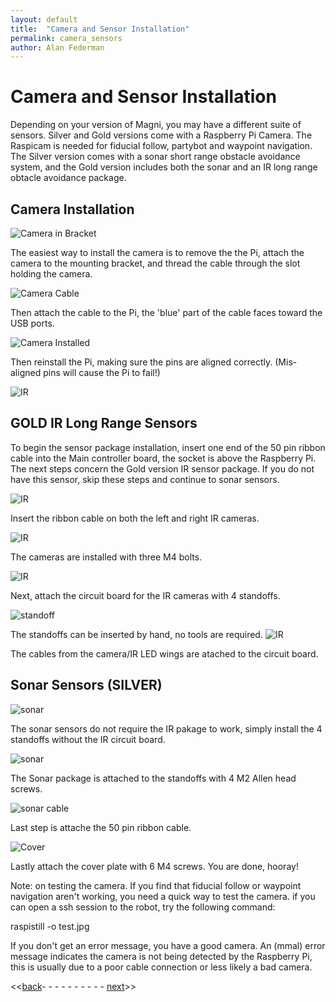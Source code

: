 ```yaml
---
layout: default
title:  "Camera and Sensor Installation"
permalink: camera_sensors
author: Alan Federman
---
```


# Camera and Sensor Installation

Depending on your version of Magni, you may have a different suite of sensors. Silver and Gold versions come with a Raspberry Pi Camera. The Raspicam is needed for fiducial follow, partybot and waypoint navigation. The Silver version comes with a sonar short
range obstacle avoidance system, and the Gold version includes both the sonar and an IR long range obtacle avoidance package.

## Camera Installation

![Camera in Bracket](a1.jpg)

The easiest way to install the camera is to remove the the Pi, attach the camera to the mounting bracket, and thread the cable through the slot holding the camera.

![Camera Cable](a2.jpg)

Then attach the cable to the Pi, the 'blue' part of the cable faces toward the USB ports.


 ![Camera Installed](a3.jpg)

 Then reinstall the Pi, making sure the pins are aligned correctly. (Mis-aligned pins will cause the Pi to fail!)


![IR ](a4.jpg)

## GOLD IR Long Range Sensors

To begin the sensor package installation, insert one end of the 50 pin ribbon cable into the Main controller board, the socket is above the Raspberry Pi. The next steps concern the Gold version IR sensor package.  If you do not have this sensor, skip these steps and continue to sonar sensors.

![IR ](a5.jpg)

Insert the ribbon cable on both the left and right IR cameras.

![IR ](a6.jpg)

The cameras are installed with three M4 bolts.

![IR ](a7.jpg)

Next, attach the circuit board for the IR cameras with 4 standoffs.

![standoff](standoff.jpg)

The standoffs can be inserted by hand, no tools are required.
![IR ](a8.jpg)

The cables from the camera/IR LED wings are atached to the circuit board.

## Sonar Sensors (SILVER)

![sonar ](a9.jpg)

The sonar sensors do not require the IR pakage to work, simply install the 4 standoffs without the IR circuit board.

![sonar ](a10.jpg)

The Sonar package is attached to the standoffs with 4 M2 Allen head screws.

![sonar cable ](a11.jpg)

Last step is attache the 50 pin ribbon cable.

![Cover](a12.jpg)

Lastly attach the cover plate with 6 M4 screws.  You are done, hooray!

Note: on testing the camera.  If you find that fiducial follow or waypoint navigation aren't working, you need a quick way to test the camera.  if you can open a ssh session to the robot, try the following command:

raspistill -o test.jpg

If you don't get an error message, you have a good camera. An (mmal) error message indicates the camera is not being detected by the Raspberry Pi, this is usually due to a poor cable connection or less likely a bad camera.

<<[back](keyboard_teleop)- - - - - - - - - - [next](fiducial_follow)>>
